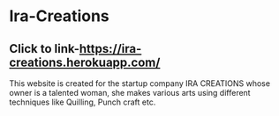 # Ira-Creations

## Click to link-https://ira-creations.herokuapp.com/

This website is created for the startup company IRA CREATIONS whose owner is a talented woman, she makes various arts using different techniques like Quilling, Punch craft etc.

